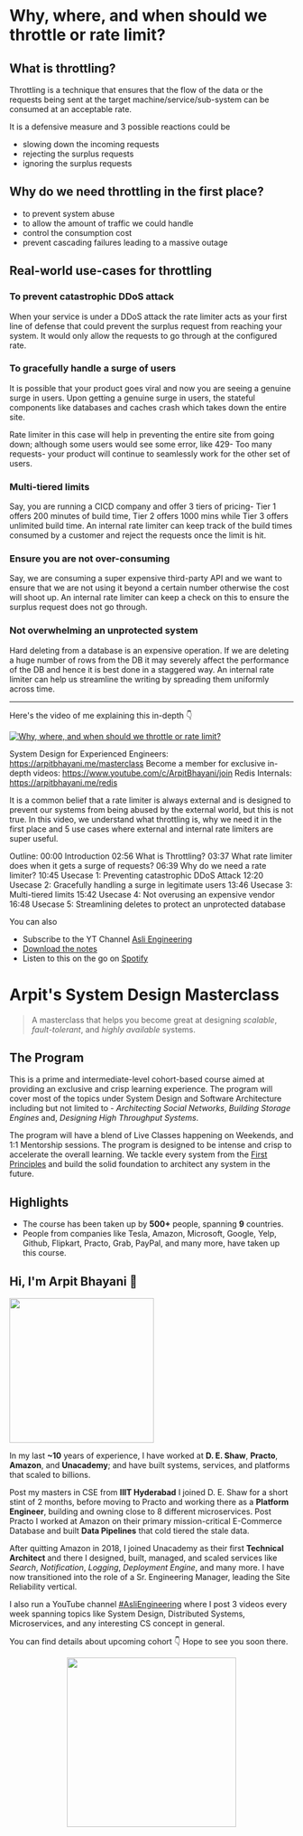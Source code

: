 Why, where, and when should we throttle or rate limit?
===


## What is throttling?

Throttling is a technique that ensures that the flow of the data or the requests being sent at the target machine/service/sub-system can be consumed at an acceptable rate.

It is a defensive measure and 3 possible reactions could be

- slowing down the incoming requests
- rejecting the surplus requests
- ignoring the surplus requests

## Why do we need throttling in the first place?

- to prevent system abuse
- to allow the amount of traffic we could handle
- control the consumption cost
- prevent cascading failures leading to a massive outage

## Real-world use-cases for throttling

### To prevent catastrophic DDoS attack

When your service is under a DDoS attack the rate limiter acts as your first line of defense that could prevent the surplus request from reaching your system. It would only allow the requests to go through at the configured rate.

### To gracefully handle a surge of users

It is possible that your product goes viral and now you are seeing a genuine surge in users. Upon getting a genuine surge in users, the stateful components like databases and caches crash which takes down the entire site.

Rate limiter in this case will help in preventing the entire site from going down; although some users would see some error, like 429- Too many requests- your product will continue to seamlessly work for the other set of users.

### Multi-tiered limits

Say, you are running a CICD company and offer 3 tiers of pricing- Tier 1 offers 200 minutes of build time, Tier 2 offers 1000 mins while Tier 3 offers unlimited build time. An internal rate limiter can keep track of the build times consumed by a customer and reject the requests once the limit is hit.

### Ensure you are not over-consuming

Say, we are consuming a super expensive third-party API and we want to ensure that we are not using it beyond a certain number otherwise the cost will shoot up. An internal rate limiter can keep a check on this to ensure the surplus request does not go through.

### Not overwhelming an unprotected system

Hard deleting from a database is an expensive operation. If we are deleting a huge number of rows from the DB it may severely affect the performance of the DB and hence it is best done in a staggered way. An internal rate limiter can help us streamline the writing by spreading them uniformly across time.
<hr />


<p>Here's the video of me explaining this in-depth 👇‍</p>

[![Why, where, and when should we throttle or rate limit?](https://i.ytimg.com/vi/CW4gVlU0xtU/mqdefault.jpg)](https://www.youtube.com/watch?v=CW4gVlU0xtU)

System Design for Experienced Engineers: https://arpitbhayani.me/masterclass
Become a member for exclusive in-depth videos: https://www.youtube.com/c/ArpitBhayani/join
Redis Internals: https://arpitbhayani.me/redis

It is a common belief that a rate limiter is always external and is designed to prevent our systems from being abused by the external world, but this is not true. In this video, we understand what throttling is, why we need it in the first place and 5 use cases where external and internal rate limiters are super useful.

Outline:
00:00 Introduction
02:56 What is Throttling?
03:37 What rate limiter does when it gets a surge of requests?
06:39 Why do we need a rate limiter?
10:45 Usecase 1: Preventing catastrophic DDoS Attack
12:20 Usecase 2: Gracefully handling a surge in legitimate users
13:46 Usecase 3: Multi-tiered limits
15:42 Usecase 4: Not overusing an expensive vendor
16:48 Usecase 5: Streamlining deletes to protect an unprotected database

You can also
 - Subscribe to the YT Channel [Asli Engineering](https://youtube.com/c/ArpitBhayani)
 - [Download the notes](https://drive.google.com/file/d/11lTCiIbRk0aRlEaebjSI1mU6g_hTAway/view?usp=sharing)
 - Listen to this on the go on [Spotify](https://open.spotify.com/show/7qMoamm2iZQrsPVm6IQLoD)

# Arpit's System Design Masterclass

> A masterclass that helps you become great at designing _scalable_, _fault-tolerant_, and _highly available_ systems.

## The Program

This is a prime and intermediate-level cohort-based course aimed at providing an exclusive and crisp learning experience. The program will cover most of the topics under System Design and Software Architecture including but not limited to - _Architecting Social Networks_, _Building Storage Engines_ and, _Designing High Throughput Systems_.

The program will have a blend of Live Classes happening on Weekends, and 1:1 Mentorship sessions. The program is designed to be intense and crisp to accelerate the overall learning. We tackle every system from the [First Principles](https://en.wikipedia.org/wiki/First_principle) and build the solid foundation to architect any system in the future.


## Highlights

 - The course has been taken up by __500+__ people, spanning __9__ countries.
 - People from companies like Tesla, Amazon, Microsoft, Google, Yelp, Github, Flipkart, Practo, Grab, PayPal, and many more, have taken up this course.


## Hi, I'm Arpit Bhayani 👋

<img width="256px" src="https://arpitbhayani.me/static/img/arpit.jpg" />

In my last **~10** years of experience, I have worked at **D. E. Shaw**, **Practo**, **Amazon**, and **Unacademy**; and have built systems, services, and platforms that scaled to billions.

Post my masters in CSE from **IIIT Hyderabad** I joined D. E. Shaw for a short stint of 2 months, before moving to Practo and working there as a **Platform Engineer**, building and owning close to 8 different microservices. Post Practo I worked at Amazon on their primary mission-critical E-Commerce Database and built **Data Pipelines** that cold tiered the stale data.

After quitting Amazon in 2018, I joined Unacademy as their first **Technical Architect** and there I designed, built, managed, and scaled services like _Search_, _Notification_, _Logging_, _Deployment Engine_, and many more. I have now transitioned into the role of a Sr. Engineering Manager, leading the Site Reliability vertical.

I also run a YouTube channel [#AsliEngineering](https://www.youtube.com/c/ArpitBhayani) where I post 3 videos every week spanning topics like System Design, Distributed Systems, Microservices, and any interesting CS concept in general.

You can find details about upcoming cohort 👇‍ Hope to see you soon there.

<center>
<a target="_blank" href="https://arpitbhayani.me/masterclass">
<img src="https://user-images.githubusercontent.com/4745789/137859181-d4499cf4-ce65-4466-8b88-a078ece0f081.PNG" width="300px" />
</a>
</center>